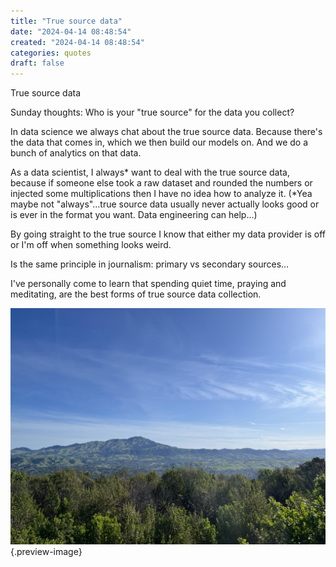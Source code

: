 ```yaml
---
title: "True source data"
date: "2024-04-14 08:48:54"  
created: "2024-04-14 08:48:54"
categories: quotes  
draft: false
---
```

True source data

Sunday thoughts: Who is your "true source" for the data you collect?

In data science we always chat about the true source data. Because there's the data that comes in, which we then build our models on. And we do a bunch of analytics on that data. 

As a data scientist, I always* want to deal with the true source data, because if someone else took a raw dataset and rounded the numbers or injected some multiplications then I have no idea how to analyze it. (*Yea maybe not "always"…true source data usually never actually looks good or is ever in the format you want. Data engineering can help…)

By going straight to the true source I know that either my data provider is off or I'm off when something looks weird. 

Is the same principle in journalism: primary vs secondary sources…

I've personally come to learn that spending quiet time, praying and meditating, are the best forms of true source data collection.

![Go to the source](../img/photo-go-to-the-source.jpeg){.preview-image}